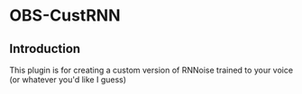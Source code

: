# OBS-CustRNN

## Introduction

This plugin is for creating a custom version of RNNoise trained to your voice (or whatever you'd like I guess)

